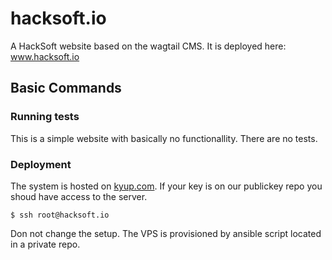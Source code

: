hacksoft.io
==============================
A HackSoft website based on the wagtail CMS. It is deployed here: www.hacksoft.io

## Basic Commands

### Running tests

This is a simple website with basically no functionallity. There are no tests.


### Deployment

The system is hosted on [kyup.com](https://kyup.com/). If your key is on our publickey repo you shoud have access to the server. 

```
$ ssh root@hacksoft.io
```

Don not change the setup. The VPS is provisioned by ansible script located in a private repo.
